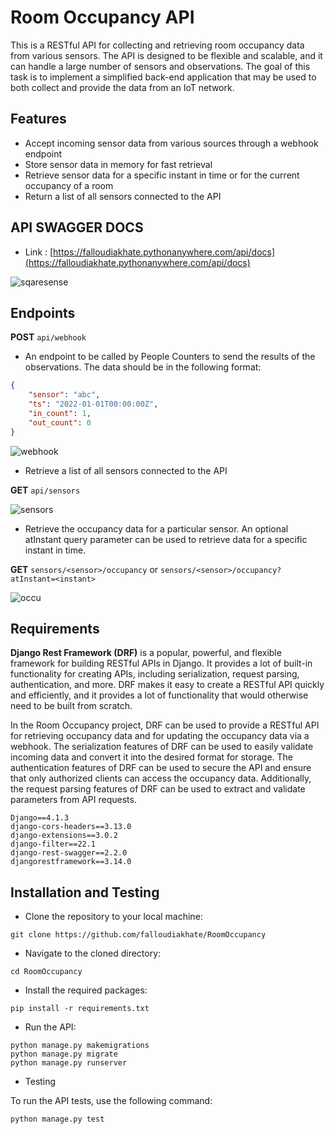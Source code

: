 # Room Occupancy API

This is a RESTful API for collecting and retrieving room occupancy data from various sensors. The API is designed to be flexible and scalable, and it can handle a large number of sensors and observations.
The goal of this task is to implement a simplified back-end application that may be used to
both collect and provide the data from an IoT network.

## Features
* Accept incoming sensor data from various sources through a webhook endpoint
* Store sensor data in memory for fast retrieval
* Retrieve sensor data for a specific instant in time or for the current occupancy of a room
* Return a list of all sensors connected to the API

## API SWAGGER DOCS

* Link : [https://falloudiakhate.pythonanywhere.com/api/docs](https://falloudiakhate.pythonanywhere.com/api/docs)

![sqaresense](https://user-images.githubusercontent.com/53915792/216819124-fef1bcae-fc68-4ab3-a072-142bb96b09fb.png)


## Endpoints
**POST**
``` api/webhook ```
* An endpoint to be called by People Counters to send the results
of the observations.
The data should be in the following format:

```json
{
    "sensor": "abc",
    "ts": "2022-01-01T00:00:00Z",
    "in_count": 1,
    "out_count": 0
}
``` 

![webhook](https://user-images.githubusercontent.com/53915792/216819264-70d286cc-edd2-4fec-a505-d51a6ebd5499.png)


* Retrieve a list of all sensors connected to the API

**GET**
```api/sensors```

![sensors](https://user-images.githubusercontent.com/53915792/216819375-4ed5ad54-fae9-42a3-aee8-1d61795f27e5.png)


* Retrieve the occupancy data for a particular sensor. An optional atInstant query parameter can be used to retrieve data for a specific instant in time.

**GET**
```sensors/<sensor>/occupancy``` or 
```sensors/<sensor>/occupancy?atInstant=<instant>```


![occu](https://user-images.githubusercontent.com/53915792/216819476-93872565-ab02-4413-80a7-df145075b82a.png)

## Requirements

**Django Rest Framework (DRF)** is a popular, powerful, and flexible framework for building RESTful APIs in Django. It provides a lot of built-in functionality for creating APIs, including serialization, request parsing, authentication, and more. DRF makes it easy to create a RESTful API quickly and efficiently, and it provides a lot of functionality that would otherwise need to be built from scratch.

In the Room Occupancy project, DRF can be used to provide a RESTful API for retrieving occupancy data and for updating the occupancy data via a webhook. The serialization features of DRF can be used to easily validate incoming data and convert it into the desired format for storage. The authentication features of DRF can be used to secure the API and ensure that only authorized clients can access the occupancy data. Additionally, the request parsing features of DRF can be used to extract and validate parameters from API requests.



```
Django==4.1.3
django-cors-headers==3.13.0
django-extensions==3.0.2
django-filter==22.1
django-rest-swagger==2.2.0
djangorestframework==3.14.0
```

## Installation and Testing

* Clone the repository to your local machine:

```git clone https://github.com/falloudiakhate/RoomOccupancy```

* Navigate to the cloned directory:

```
cd RoomOccupancy
```

* Install the required packages:

```
pip install -r requirements.txt
```

* Run the API:

```
python manage.py makemigrations
python manage.py migrate
python manage.py runserver
```

* Testing

To run the API tests, use the following command:

```
python manage.py test
```


